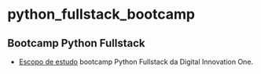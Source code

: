 # python_fullstack_bootcamp
## Bootcamp Python Fullstack
- [Escopo de estudo](https://digitalinnovation.one/bootcamps/desenvolvedor-fullstack-python?utm_source=whatsapp&utm_medium=organic) bootcamp Python Fullstack da Digital Innovation One.
